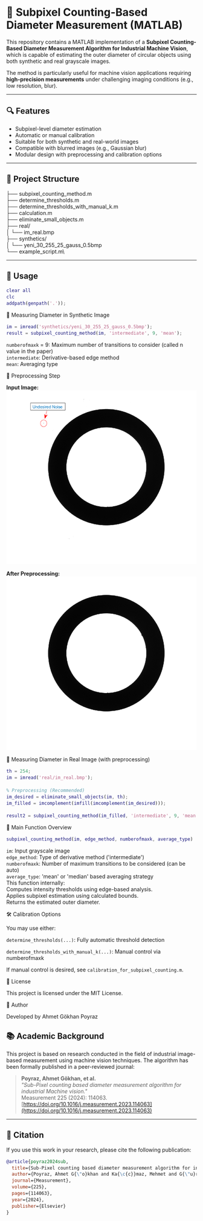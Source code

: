 # 🧠 Subpixel Counting-Based Diameter Measurement (MATLAB)

This repository contains a MATLAB implementation of a **Subpixel Counting-Based Diameter Measurement Algorithm for Industrial Machine Vision**, which is capable of estimating the outer diameter of circular objects using both synthetic and real grayscale images.

The method is particularly useful for machine vision applications requiring **high-precision measurements** under challenging imaging conditions (e.g., low resolution, blur).

---

## 🔍 Features

- Subpixel-level diameter estimation
- Automatic or manual calibration
- Suitable for both synthetic and real-world images
- Compatible with blurred images (e.g., Gaussian blur)
- Modular design with preprocessing and calibration options

---

## 📁 Project Structure
├── subpixel_counting_method.m \
├── determine_thresholds.m \
├── determine_thresholds_with_manual_k.m \
├── calculation.m \
├── eliminate_small_objects.m \
├── real/ \
│ └── im_real.bmp \
├── synthetics/ \
│ └── yeni_30_255_25_gauss_0.5bmp \
└── example_script.m\

---

## 🚀 Usage

```matlab
clear all
clc
addpath(genpath('.'));
```

📌 Measuring Diameter in Synthetic Image
```matlab
im = imread('synthetics/yeni_30_255_25_gauss_0.5bmp');
result = subpixel_counting_method(im, 'intermediate', 9, 'mean');
```
`numberofmaxk` = 9: Maximum number of transitions to consider (called n value in the paper)\
`intermediate`: Derivative-based edge method\
`mean`: Averaging type

📌 Preprocessing Step

**Input Image:**
![Input](raw_image.png)

**After Preprocessing:**
![Cleaned Image](preprocessed_image.png)


📌 Measuring Diameter in Real Image (with preprocessing)
```matlab
th = 254;
im = imread('real/im_real.bmp');

% Preprocessing (Recommended)
im_desired = eliminate_small_objects(im, th);
im_filled = imcomplement(imfill(imcomplement(im_desired)));

result2 = subpixel_counting_method(im_filled, 'intermediate', 9, 'mean');
```

🧠 Main Function Overview
```matlab
subpixel_counting_method(im, edge_method, numberofmaxk, average_type)
```
`im`: Input grayscale image\
`edge_method`: Type of derivative method ('intermediate')\
`numberofmaxk`: Number of maximum transitions to be considered (can be auto)\
`average_type`: 'mean' or 'median' based averaging strategy\
This function internally:\
Computes intensity thresholds using edge-based analysis.\
Applies subpixel estimation using calculated bounds.\
Returns the estimated outer diameter.

🛠️ Calibration Options

You may use either:

`determine_thresholds(...)`: Fully automatic threshold detection

`determine_thresholds_with_manual_k(...)`: Manual control via numberofmaxk

If manual control is desired, see `calibration_for_subpixel_counting.m`.

📜 License

This project is licensed under the MIT License.

👤 Author

Developed by Ahmet Gökhan Poyraz

## 📚 Academic Background

This project is based on research conducted in the field of industrial image-based measurement using machine vision techniques. The algorithm has been formally published in a peer-reviewed journal:

> **Poyraz, Ahmet Gökhan, et al.**  
> *"Sub-Pixel counting based diameter measurement algorithm for industrial Machine vision."*  
> Measurement 225 (2024): 114063.  
> [https://doi.org/10.1016/j.measurement.2023.114063](https://doi.org/10.1016/j.measurement.2023.114063)

---

## 📖 Citation

If you use this work in your research, please cite the following publication:

```bibtex
@article{poyraz2024sub,
  title={Sub-Pixel counting based diameter measurement algorithm for industrial Machine vision},
  author={Poyraz, Ahmet G{\"o}khan and Ka{\c{c}}maz, Mehmet and G{\"u}rkan, Hakan and Dirik, Ahmet Emir},
  journal={Measurement},
  volume={225},
  pages={114063},
  year={2024},
  publisher={Elsevier}
}
